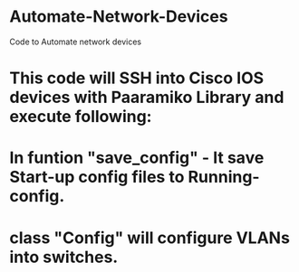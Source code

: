 # Automate-Network-Devices
Code to Automate network devices
# This code will SSH into Cisco IOS devices with Paaramiko Library and execute following:
# In funtion "save_config" -  It save Start-up config files to Running-config.
# class "Config" will configure VLANs into switches.

